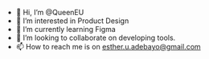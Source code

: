 - 👋 Hi, I’m @QueenEU
- 👀 I’m interested in Product Design
- 🌱 I’m currently learning Figma
- 💞️ I’m looking to collaborate on developing tools.
- 📫 How to reach me is on esther.u.adebayo@gmail.com

<!---
QueenEU/QueenEU is a ✨ special ✨ repository because its `README.md` (this file) appears on your GitHub profile.
You can click the Preview link to take a look at your changes.
--->
